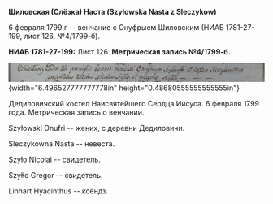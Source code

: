 **Шиловская (Слёзка) Наста (Szyłowska Nasta z Sleczykow)**

6 февраля 1799 г -- венчание с Онуфрыем Шиловским (НИАБ 1781-27-199,
лист 126, №4/1799-б).

**НИАБ 1781-27-199:** Лист 126. **Метрическая запись №4/1799-б.**

![](./media/ee996cb8136f10d6b74da45bfa4e4bf5bc7d1f0a.png){width="6.496527777777778in"
height="0.48680555555555555in"}

Дедиловичский костел Наисвятейшего Сердца Иисуса. 6 февраля 1799 года.
Метрическая запись о венчании.

Szyłowski Onufri -- жених, с деревни Дедиловичи.

Sleczykowna Nasta -- невеста.

Szyło Nicołai -- свидетель.

Szyłło Gregor -- свидетель.

Linhart Hyacinthus -- ксёндз.
